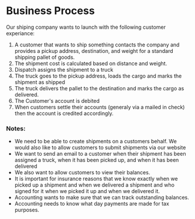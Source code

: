 
# Business Process ##

Our shiping company wants to launch with the following customer experiance:

1. A customer that wants to ship something contacts the company and provides a pickup address, destination, and weight for a standard shipping pallet of goods.
1. The shipment cost is calculated based on distance and weight.
1. Dispatch assigns the shipment to a truck
1. The truck goes to the pickup address, loads the cargo and marks the shipment as shipped
1. The truck delivers the pallet to the destination and marks the cargo as delivered.
1. The Customer's account is debited
1. When customers settle their accounts (generaly via a mailed in check) then the account is credited accordingly.

### Notes:
- We need to be able to create shipments on a customers behalf. We would also like to allow customers to submit shipments via our website
- We want to send an email to a customer when their shipment has been assigned a truck, when it has been picked up, and when it has been delivered
- We also want to allow customers to view their balances.
- It is important for insurance reasons that we know exactly when we picked up a shipment and when we delivered a shipment and who signed for it when we picked it up and when we delivered it.
- Accounting wants to make sure that we can track outstanding balances.
- Accounting needs to know what day payments are made for tax purposes.
